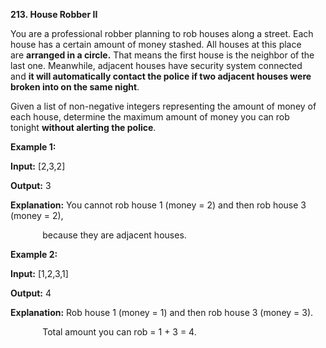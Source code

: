**213. House Robber II**

You are a professional robber planning to rob houses along a street. Each house has a certain amount of money stashed. All houses at this place are **arranged in a circle.** That means the first house is the neighbor of the last one. Meanwhile, adjacent houses have security system connected and **it will automatically contact the police if two adjacent houses were broken into on the same night**.

Given a list of non-negative integers representing the amount of money of each house, determine the maximum amount of money you can rob tonight **without alerting the police**.

**Example 1:**

**Input:** [2,3,2]

**Output:** 3

**Explanation:** You cannot rob house 1 (money = 2) and then rob house 3 (money = 2),

             because they are adjacent houses.

**Example 2:**

**Input:** [1,2,3,1]

**Output:** 4

**Explanation:** Rob house 1 (money = 1) and then rob house 3 (money = 3).

             Total amount you can rob = 1 + 3 = 4.
